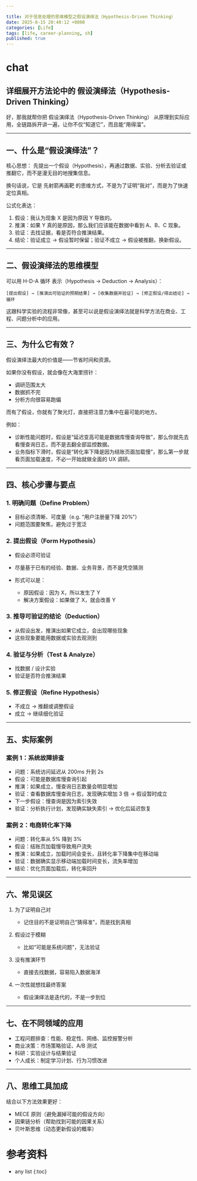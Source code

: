 ```yaml
---

title: 对于信息处理的思维模型之假设演绎法（Hypothesis-Driven Thinking）
date: 2025-8-15 20:40:12 +0800
categories: [Life]
tags: [life, career-planning, sh]
published: true
---
```




# chat

## 详细展开方法论中的 假设演绎法（Hypothesis-Driven Thinking）

好，那我就帮你把 假设演绎法（Hypothesis-Driven Thinking） 从原理到实际应用，全链路拆开讲一遍，让你不仅“知道它”，而且能“用得溜”。

---

## 一、什么是“假设演绎法”？

核心思想：
先提出一个假设（Hypothesis），再通过数据、实验、分析去验证或推翻它，而不是漫无目的地搜集信息。

换句话说，它是 先射箭再画靶 的思维方式，不是为了证明“我对”，而是为了快速定位真相。

公式化表达：

1. 假设：我认为现象 X 是因为原因 Y 导致的。
2. 推演：如果 Y 真的是原因，那么我们应该能在数据中看到 A、B、C 现象。
3. 验证：去找证据，看是否符合推演结果。
4. 结论：验证成立 → 假设暂时保留；验证不成立 → 假设被推翻，换新假设。

---

## 二、假设演绎法的思维模型

可以用 H-D-A 循环 表示（Hypothesis → Deduction → Analysis）：

```
[提出假设] → [推演出可验证的预期结果] → [收集数据并验证] → [修正假设/得出结论] → 循环
```

这跟科学实验的流程非常像，甚至可以说是假设演绎法就是科学方法在商业、工程、问题分析中的应用。

---

## 三、为什么它有效？

假设演绎法最大的价值是——节省时间和资源。

如果你没有假设，就会像在大海里捞针：

* 调研范围太大
* 数据抓不完
* 分析方向很容易跑偏

而有了假设，你就有了聚光灯，直接把注意力集中在最可能的地方。

例如：

* 诊断性能问题时，假设是“延迟变高可能是数据库慢查询导致”，那么你就先去看慢查询日志，而不是去翻全部监控数据。
* 业务指标下滑时，假设是“转化率下降是因为结账页面加载慢”，那么第一步就看页面加载速度，不必一开始就做全面的 UX 调研。

---

## 四、核心步骤与要点

### 1. 明确问题（Define Problem）

* 目标必须清晰、可度量（e.g. “用户注册量下降 20%”）
* 问题范围要聚焦，避免过于宽泛

### 2. 提出假设（Form Hypothesis）

* 假设必须可验证
* 尽量基于已有的经验、数据、业务背景，而不是凭空猜测
* 形式可以是：

  * 原因假设：因为 X，所以发生了 Y
  * 解决方案假设：如果做了 X，就会改善 Y

### 3. 推导可验证的结论（Deduction）

* 从假设出发，推演出如果它成立，会出现哪些现象
* 这些现象要能用数据或实验去观测到

### 4. 验证与分析（Test & Analyze）

* 找数据 / 设计实验
* 验证是否符合推演结果

### 5. 修正假设（Refine Hypothesis）

* 不成立 → 推翻或调整假设
* 成立 → 继续细化验证

---

## 五、实际案例

### 案例 1：系统故障排查

* 问题：系统访问延迟从 200ms 升到 2s
* 假设：可能是数据库慢查询引起
* 推演：如果成立，慢查询日志数量会明显增加
* 验证：查看数据库慢查询日志，发现确实增加 3 倍
  → 假设暂时成立
* 下一步假设：慢查询是因为索引失效
* 验证：分析执行计划，发现确实缺失索引 → 优化后延迟恢复

### 案例 2：电商转化率下降

* 问题：转化率从 5% 降到 3%
* 假设：结账页加载慢导致用户流失
* 推演：如果成立，加载时间会变长，且转化率下降集中在移动端
* 验证：数据确实显示移动端加载时间变长，流失率增加
* 结论：优化页面加载后，转化率回升

---

## 六、常见误区

1. 为了证明自己对

   * 记住目的不是证明自己“猜得准”，而是找到真相
2. 假设过于模糊

   * 比如“可能是系统问题”，无法验证
3. 没有推演环节

   * 直接去找数据，容易陷入数据海洋
4. 一次性就想找最终答案

   * 假设演绎法是迭代的，不是一步到位

---

## 七、在不同领域的应用

* 工程问题排查：性能、稳定性、网络、监控报警分析
* 商业决策：市场策略验证、A/B 测试
* 科研：实验设计与结果验证
* 个人成长：制定学习计划、行为习惯改进

---

## 八、思维工具加成

结合以下方法效果更好：

* MECE 原则（避免漏掉可能的假设方向）
* 因果链分析（帮助找到可能的因果关系）
* 贝叶斯思维（动态更新假设的概率）


# 参考资料

* any list
{:toc}